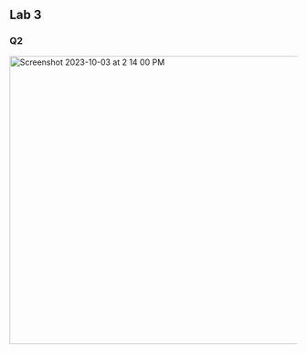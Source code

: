 ## Lab 3

### Q2
<img width="505" alt="Screenshot 2023-10-03 at 2 14 00 PM" src="https://github.com/jongjin-j/ECE444-F2023-Lab1/assets/79180910/7099b93f-1d38-49b5-8a8d-d533870401c6">
